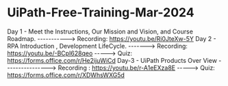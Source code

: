 # UiPath-Free-Training-Mar-2024

Day 1 - Meet the Instructions, Our Mission and Vision, and Course Roadmap. -----------> Recording: https://youtu.be/Ri0JteXw-5Y
Day 2 - RPA Introduction , Development LifeCycle. -------> Recording: https://youtu.be/-BCpI628qeo -----> Quiz: https://forms.office.com/r/He2ijuWiCd
Day-3 - UiPath Products Over View ----------------> Recording : https://youtu.be/r-A1eEXza8E -----> Quiz: https://forms.office.com/r/XDWhsWXG5d

